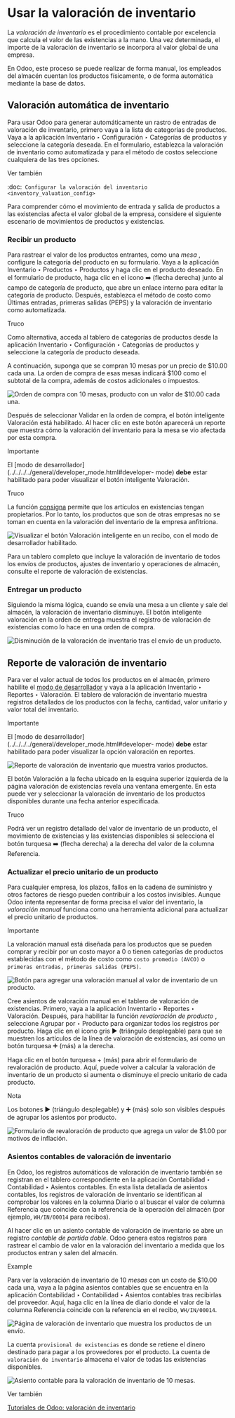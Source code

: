 # Usar la valoración de inventario

La _valoración de inventario_ es el procedimiento contable por excelencia que
calcula el valor de las existencias a la mano. Una vez determinada, el importe
de la valoración de inventario se incorpora al valor global de una empresa.

En Odoo, este proceso se puede realizar de forma manual, los empleados del
almacén cuentan los productos físicamente, o de forma automática mediante la
base de datos.

## Valoración automática de inventario

Para usar Odoo para generar automáticamente un rastro de entradas de
valoración de inventario, primero vaya a la lista de categorías de productos.
Vaya a la aplicación Inventario ‣ Configuración ‣ Categorías de productos y
seleccione la categoría deseada. En el formulario, establezca la valoración de
inventario como automatizada y para el método de costos seleccione cualquiera
de las tres opciones.

Ver también

:doc:` Configurar la valoración del inventario <inventory_valuation_config>`

Para comprender cómo el movimiento de entrada y salida de productos a las
existencias afecta el valor global de la empresa, considere el siguiente
escenario de movimientos de productos y existencias.

### Recibir un producto

Para rastrear el valor de los productos entrantes, como una _mesa_ , configure
la categoría del producto en su formulario. Vaya a la aplicación Inventario ‣
Productos ‣ Productos y haga clic en el producto deseado. En el formulario de
producto, haga clic en el icono ➡️ (flecha derecha) junto al campo de
categoría de producto, que abre un enlace interno para editar la categoría de
producto. Después, establezca el método de costo como Últimas entradas,
primeras salidas (PEPS) y la valoración de inventario como automatizada.

Truco

Como alternativa, acceda al tablero de categorías de productos desde la
aplicación Inventario ‣ Configuración ‣ Categorías de productos y seleccione
la categoría de producto deseada.

A continuación, suponga que se compran 10 mesas por un precio de $10.00 cada
una. La orden de compra de esas mesas indicará $100 como el subtotal de la
compra, además de costos adicionales o impuestos.

![Orden de compra con 10 mesas, producto con un valor de $10.00 cada
una.](../../../../../_images/purchase-order.png)

Después de seleccionar Validar en la orden de compra, el botón inteligente
Valoración está habilitado. Al hacer clic en este botón aparecerá un reporte
que muestra cómo la valoración del inventario para la mesa se vio afectada por
esta compra.

Importante

El [modo de desarrollador](../../../../general/developer_mode.html#developer-
mode) **debe** estar habilitado para poder visualizar el botón inteligente
Valoración.

Truco

La función [consigna](../advanced_operations_warehouse/owned_stock.html)
permite que los artículos en existencias tengan propietarios. Por lo tanto,
los productos que son de otras empresas no se toman en cuenta en la valoración
del inventario de la empresa anfitriona.

![Visualizar el botón Valoración inteligente en un recibo, con el modo de
desarrollador habilitado.](../../../../../_images/valuation-smart-button.png)

Para un tablero completo que incluye la valoración de inventario de todos los
envíos de productos, ajustes de inventario y operaciones de almacén, consulte
el reporte de valoración de existencias.

### Entregar un producto

Siguiendo la misma lógica, cuando se envía una mesa a un cliente y sale del
almacén, la valoración de inventario disminuye. El botón inteligente
valoración en la orden de entrega muestra el registro de valoración de
existencias como lo hace en una orden de compra.

![Disminución de la valoración de inventario tras el envío de un
producto.](../../../../../_images/decreased-stock-valuation.png)

## Reporte de valoración de inventario

Para ver el valor actual de todos los productos en el almacén, primero
habilite el [modo de
desarrollador](../../../../general/developer_mode.html#developer-mode) y vaya
a la aplicación Inventario ‣ Reportes ‣ Valoración. El tablero de valoración
de inventario muestra registros detallados de los productos con la fecha,
cantidad, valor unitario y valor total del inventario.

Importante

El [modo de desarrollador](../../../../general/developer_mode.html#developer-
mode) **debe** estar habilitado para poder visualizar la opción valoración en
reportes.

![Reporte de valoración de inventario que muestra varios
productos.](../../../../../_images/inventory-valuation-products.png)

El botón Valoración a la fecha ubicado en la esquina superior izquierda de la
página valoración de existencias revela una ventana emergente. En esta puede
ver y seleccionar la valoración de inventario de los productos disponibles
durante una fecha anterior especificada.

Truco

Podrá ver un registro detallado del valor de inventario de un producto, el
movimiento de existencias y las existencias disponibles si selecciona el botón
turquesa ➡️ (flecha derecha) a la derecha del valor de la columna Referencia.

### Actualizar el precio unitario de un producto

Para cualquier empresa, los plazos, fallos en la cadena de suministro y otros
factores de riesgo pueden contribuir a los costos invisibles. Aunque Odoo
intenta representar de forma precisa el valor del inventario, la _valoración
manual_ funciona como una herramienta adicional para actualizar el precio
unitario de productos.

Importante

La valoración manual está diseñada para los productos que se pueden comprar y
recibir por un costo mayor a 0 o tienen categorías de productos establecidas
con el método de costo como `costo promedio (AVCO)` o `primeras entradas,
primeras salidas (PEPS)`.

![Botón para agregar una valoración manual al valor de inventario de un
producto.](../../../../../_images/add-manual-valuation.png)

Cree asientos de valoración manual en el tablero de valoración de existencias.
Primero, vaya a la aplicación Inventario ‣ Reportes ‣ Valoración. Después,
para habilitar la función _revaloración de producto_ , seleccione Agrupar por
‣ Producto para organizar todos los registros por producto. Haga clic en el
icono gris ▶️ (triángulo desplegable) para que se muestren los artículos de la
línea de valoración de existencias, así como un botón turquesa ➕ (más) a la
derecha.

Haga clic en el botón turquesa \+ (más) para abrir el formulario de
revaloración de producto. Aquí, puede volver a calcular la valoración de
inventario de un producto si aumenta o disminuye el precio unitario de cada
producto.

Nota

Los botones ▶️ (triángulo desplegable) y ➕ (más) solo son visibles después de
agrupar los asientos por producto.

![Formulario de revaloración de producto que agrega un valor de $1.00 por
motivos de inflación.](../../../../../_images/product-revaluation.png)

### Asientos contables de valoración de inventario

En Odoo, los registros automáticos de valoración de inventario también se
registran en el tablero correspondiente en la aplicación Contabilidad ‣
Contabilidad ‣ Asientos contables. En esta lista detallada de asientos
contables, los registros de valoración de inventario se identifican al
comprobar los valores en la columna Diario o al buscar el valor de columna
Referencia que coincide con la referencia de la operación del almacén (por
ejemplo, `WH/IN/00014` para recibos).

Al hacer clic en un asiento contable de valoración de inventario se abre un
registro _contable de partida doble_. Odoo genera estos registros para
rastrear el cambio de valor en la valoración del inventario a medida que los
productos entran y salen del almacén.

Example

Para ver la valoración de inventario de 10 _mesas_ con un costo de $10.00 cada
una, vaya a la página asientos contables que se encuentra en la aplicación
Contabilidad ‣ Contabilidad ‣ Asientos contables tras recibirlas del
proveedor. Aquí, haga clic en la línea de diario donde el valor de la columna
Referencia coincide con la referencia en el recibo, `WH/IN/00014`.

![Página de valoración de inventario que muestra los productos de un
envío.](../../../../../_images/stock-valuation-product.png)

La cuenta `provisional de existencias` es donde se retiene el dinero destinado
para pagar a los proveedores por el producto. La cuenta de `valoración de
inventario` almacena el valor de todas las existencias disponibles.

![Asiento contable para la valoración de inventario de 10
mesas.](../../../../../_images/inventory-valuation-entry.png)

Ver también

[Tutoriales de Odoo: valoración de
inventario](https://www.odoo.com/slides/slide/2795/share)


